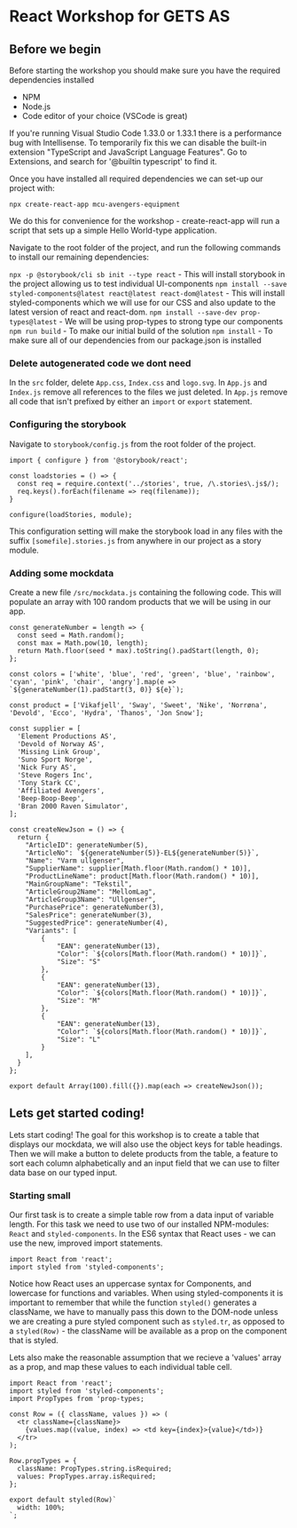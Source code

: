 # React Workshop for GETS AS

## Before we begin

Before starting the workshop you should make sure you have the required dependencies installed

  - NPM
  - Node.js
  - Code editor of your choice (VSCode is great)

If you're running Visual Studio Code 1.33.0 or 1.33.1 there is a performance bug with Intellisense.
To temporarily fix this we can disable the built-in extension "TypeScript and JavaScript Language Features".
Go to Extensions, and search for '@builtin typescript' to find it.

Once you have installed all required dependencies we can set-up our project with:

`npx create-react-app mcu-avengers-equipment`

We do this for convenience for the workshop - create-react-app will run a script that sets up a simple Hello World-type
application.

Navigate to the root folder of the project, and run the following commands to install our remaining dependencies:

`npx -p @storybook/cli sb init --type react` - This will install storybook in the project allowing us to test individual UI-components
`npm install --save styled-components@latest react@latest react-dom@latest` - This will install styled-components which we will use for our CSS
and also update to the latest version of react and react-dom.
`npm install --save-dev prop-types@latest` - We will be using prop-types to strong type our components
`npm run build` - To make our initial build of the solution
`npm install` - To make sure all of our dependencies from our package.json is installed

### Delete autogenerated code we dont need

In the `src` folder, delete `App.css`, `Index.css` and `logo.svg`.
In `App.js` and `Index.js` remove all references to the files we just deleted.
In `App.js` remove all code that isn't prefixed by either an `import` or `export` statement.

### Configuring the storybook

Navigate to `storybook/config.js` from the root folder of the project.

```
import { configure } from '@storybook/react';

const loadstories = () => {
  const req = require.context('../stories', true, /\.stories\.js$/);
  req.keys().forEach(filename => req(filename));
}

configure(loadStories, module);
```

This configuration setting will make the storybook load in any files with the suffix `[somefile].stories.js` from anywhere in our project as a story module.

### Adding some mockdata

Create a new file `/src/mockdata.js` containing the following code.
This will populate an array with 100 random products that we will be using in our app.

```
const generateNumber = length => {
  const seed = Math.random();
  const max = Math.pow(10, length);
  return Math.floor(seed * max).toString().padStart(length, 0);
};

const colors = ['white', 'blue', 'red', 'green', 'blue', 'rainbow', 'cyan', 'pink', 'chair', 'angry'].map(e => `${generateNumber(1).padStart(3, 0)} ${e}`);

const product = ['Vikafjell', 'Sway', 'Sweet', 'Nike', 'Norrøna', 'Devold', 'Ecco', 'Hydra', 'Thanos', 'Jon Snow'];

const supplier = [
  'Element Productions AS',
  'Devold of Norway AS',
  'Missing Link Group',
  'Suno Sport Norge',
  'Nick Fury AS',
  'Steve Rogers Inc',
  'Tony Stark CC',
  'Affiliated Avengers',
  'Beep-Boop-Beep',
  'Bran 2000 Raven Simulator',
];

const createNewJson = () => {
  return {
    "ArticleID": generateNumber(5),
    "ArticleNo": `${generateNumber(5)}-EL${generateNumber(5)}`,
    "Name": "Varm ullgenser",
    "SupplierName": supplier[Math.floor(Math.random() * 10)],
    "ProductLineName": product[Math.floor(Math.random() * 10)],
    "MainGroupName": "Tekstil",
    "ArticleGroup2Name": "MellomLag",
    "ArticleGroup3Name": "Ullgenser",
    "PurchasePrice": generateNumber(3),
    "SalesPrice": generateNumber(3),
    "SuggestedPrice": generateNumber(4),
    "Variants": [
        {
            "EAN": generateNumber(13),
            "Color": `${colors[Math.floor(Math.random() * 10)]}`,
            "Size": "S"
        },
        {
            "EAN": generateNumber(13),
            "Color": `${colors[Math.floor(Math.random() * 10)]}`,
            "Size": "M"
        },
        {
            "EAN": generateNumber(13),
            "Color": `${colors[Math.floor(Math.random() * 10)]}`,
            "Size": "L"
        }
    ],
  }
};

export default Array(100).fill({}).map(each => createNewJson()); 
```

## Lets get started coding!

Lets start coding!  The goal for this workshop is to create a table that displays our mockdata, we will also use the object keys for table headings.
Then we will make a button to delete products from the table, a feature to sort each column alphabetically and an input field that we can use to filter data base on our typed input.

### Starting small

Our first task is to create a simple table row from a data input of variable length.  For this task we need to use two of our installed NPM-modules: `React` and `styled-components`.
In the ES6 syntax that React uses - we can use the new, improved import statements.

```
import React from 'react';
import styled from 'styled-components';
```

Notice how React uses an uppercase syntax for Components, and lowercase for functions and variables.
When using styled-components it is important to remember that while the function `styled()` generates a className,
we have to manually pass this down to the DOM-node unless we are creating a pure styled component such as `styled.tr`,
as opposed to a `styled(Row)` - the className will be available as a prop on the component that is styled.

Lets also make the reasonable assumption that we recieve a 'values' array as a prop, and map these values to each individual
table cell. 

```
import React from 'react';
import styled from 'styled-components';
import PropTypes from 'prop-types;

const Row = ({ className, values }) => (
  <tr className={className}>
    {values.map((value, index) => <td key={index}>{value}</td>)}
  </tr>
);

Row.propTypes = {
  className: PropTypes.string.isRequired;
  values: PropTypes.array.isRequired;
};

export default styled(Row)`
  width: 100%;
`;
```